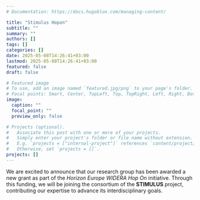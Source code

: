 ```yaml
---
# Documentation: https://docs.hugoblox.com/managing-content/

title: "Stimulus Hopon"
subtitle: ""
summary: ""
authors: []
tags: []
categories: []
date: 2025-05-08T14:26:41+03:00
lastmod: 2025-05-08T14:26:41+03:00
featured: false
draft: false

# Featured image
# To use, add an image named `featured.jpg/png` to your page's folder.
# Focal points: Smart, Center, TopLeft, Top, TopRight, Left, Right, BottomLeft, Bottom, BottomRight.
image:
  caption: ""
  focal_point: ""
  preview_only: false

# Projects (optional).
#   Associate this post with one or more of your projects.
#   Simply enter your project's folder or file name without extension.
#   E.g. `projects = ["internal-project"]` references `content/project/deep-learning/index.md`.
#   Otherwise, set `projects = []`.
projects: []
---
```


We are excited to announce that our research group has been awarded a new grant as part of the *Horizon Europe WIDERA Hop On* initiative. Through this funding, we will be joining the consortium of the **STIMULUS** project, contributing our expertise to advance its interdisciplinary goals.

<!-- **STIMULUS** (*Smart Technologies for Improving Monitoring and Understanding in Long-term Urban Sustainability*) aims to develop cutting-edge tools and methods to support sustainable urban development, focusing on data-driven decision-making and inclusive innovation across European cities.

As part of the project, our team will be working on **[insert brief description of your group's focus within the project]**, leveraging our strengths in [insert relevant research areas] to support the consortium’s broader objectives.

In connection with this new collaboration, **we will soon be opening new research positions** to support our work on STIMULUS. Details will be posted on our website shortly.

🔗 Learn more about the project: [Insert STIMULUS website link]

Stay tuned for updates as the project unfolds! -->